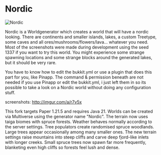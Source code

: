 Nordic
======

![Nordic](https://i.imgur.com/KJ3Di.png)

Nordic is a Worldgenerator which creates a world that will have a nordic looking. There are continents and smaller islands, lakes, a custom Treetype, some caves and all ores/mushrooms/flowers/lava... whatever you need. Most of the screenshots were made during development using the seed 1337 if you want to try this world. You might experience some strange spawning locations and some strange blocks around the generated lakes, but it should be very rare.

You have to know how to edit the bukkit.yml or use a plugin that does this part for you, like Pinapp.
The command & permission beneath are not needed if you use Pinapp or edit the bukkit.yml, i just left them in so its possible to take a look on a Nordic world without doing any configuration stuff.

screenshots: http://imgur.com/a/r7v5x

This fork targets Paper 1.21.5 and requires Java 21. Worlds can be created via Multiverse using the generator name "Nordic".
The terrain now uses taiga biomes with spruce forests. Weather behaves normally according to the server settings.
Tree populators create randomised spruce woodlands. Large trees appear occasionally among many smaller ones. The new terrain settings raise mountains into steep cliffs and carve deep fjord-like inlets with longer creeks.
Small spruce trees now spawn far more frequently, blanketing even high cliffs so forests feel lush and dense.
